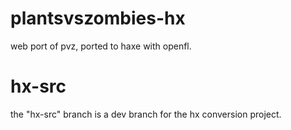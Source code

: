 # plantsvszombies-hx
web port of pvz, ported to haxe with openfl.

# hx-src 
the "hx-src" branch is a dev branch for the hx conversion project.
